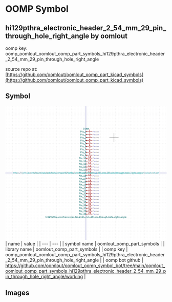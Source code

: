 # OOMP Symbol  
## hi129pthra_electronic_header_2_54_mm_29_pin_through_hole_right_angle  by oomlout  
  
oomp key: oomp_oomlout_oomlout_oomp_part_symbols_hi129pthra_electronic_header_2_54_mm_29_pin_through_hole_right_angle  
  
source repo at: [https://github.com/oomlout/oomlout_oomp_part_kicad_symbols](https://github.com/oomlout/oomlout_oomp_part_kicad_symbols)  
## Symbol  
  
[![working.png](working_600.png)](working.png)  
| name | value | 
| --- | --- | 
| symbol name | oomlout_oomp_part_symbols | 
| library name | oomlout_oomp_part_symbols | 
| oomp key | oomp_oomlout_oomlout_oomp_part_symbols_hi129pthra_electronic_header_2_54_mm_29_pin_through_hole_right_angle | 
| oomp bot github | https://github.com/oomlout/oomlout_oomp_symbol_bot/tree/main/oomlout_oomlout_oomp_part_symbols_hi129pthra_electronic_header_2_54_mm_29_pin_through_hole_right_angle/working | 
## Images  
